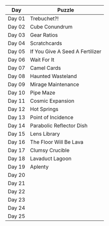 
| Day  | Puzzle |
| ---- | ------ |
| Day 01  | Trebuchet?!  |
| Day 02  | Cube Conundrum  |
| Day 03  | Gear Ratios  |
| Day 04  | Scratchcards  |
| Day 05  | If You Give A Seed A Fertilizer  |
| Day 06  | Wait For It  |
| Day 07  | Camel Cards  |
| Day 08  | Haunted Wasteland  |
| Day 09  | Mirage Maintenance  |
| Day 10  | Pipe Maze  |
| Day 11  | Cosmic Expansion  |
| Day 12  | Hot Springs  |
| Day 13  | Point of Incidence  |
| Day 14  | Parabolic Reflector Dish  |
| Day 15  | Lens Library  |
| Day 16  | The Floor Will Be Lava  |
| Day 17  | Clumsy Crucible  |
| Day 18  | Lavaduct Lagoon  |
| Day 19  | Aplenty  |
| Day 20  |   |
| Day 21  |   |
| Day 22  |   |
| Day 23  |   |
| Day 24  |   |
| Day 25  |   |
